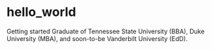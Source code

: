 # hello_world
Getting started 
Graduate of Tennessee State University (BBA), Duke University (MBA), and soon-to-be Vanderbilt University (EdD). 

